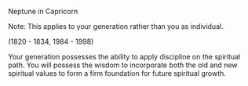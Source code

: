 Neptune in Capricorn 

Note:
 This applies to your generation rather than you as individual.

(1820 - 1834, 1984 - 1998)

Your generation possesses the ability to apply discipline on the spiritual path. You will possess the wisdom to incorporate both the old and new spiritual values to form a firm foundation for future spiritual growth.